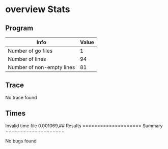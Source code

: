 # overview Stats

## Program
| Info | Value |
| - | - |
| Number of go files | 1 |
| Number of lines | 94 |
| Number of non-empty lines | 81 |


## Trace
No trace found
## Times
Invalid time file
0.001069,## Results
==================== Summary ====================

No bugs found
